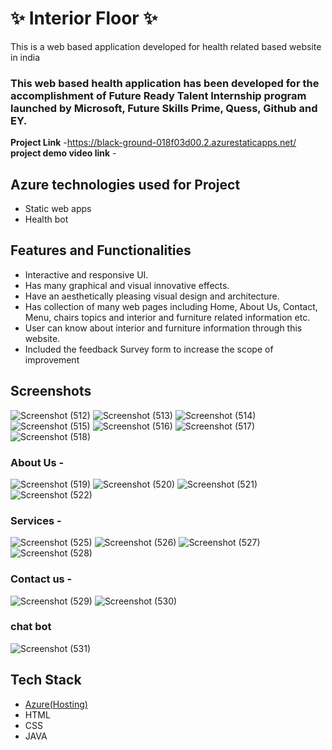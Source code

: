 # ✨  Interior Floor ✨

This is a web based application developed for health related based website in india

### This web based health application has been developed for the accomplishment of Future Ready Talent Internship program launched by Microsoft, Future Skills Prime, Quess, Github and EY.


**Project Link** -https://black-ground-018f03d00.2.azurestaticapps.net/
**project demo video link** - 

## Azure technologies used for Project

- Static web apps
- Health bot

## Features and Functionalities 

- Interactive and responsive UI.
- Has many graphical and visual innovative effects.
- Have an aesthetically pleasing visual design and architecture.
- Has collection of many web pages including Home, About Us, Contact, Menu, chairs topics and interior and furniture related information etc.
- User can know about interior and furniture information through this website.
- Included the feedback Survey form to increase the scope of improvement

## Screenshots
  

![Screenshot (512)](https://user-images.githubusercontent.com/117892141/205898110-14468090-3b1c-40f7-b8f3-4a310a0af33b.png)
![Screenshot (513)](https://user-images.githubusercontent.com/117892141/205898113-1d3aaebf-ca07-4806-99a5-1932a4aa0d08.png)
![Screenshot (514)](https://user-images.githubusercontent.com/117892141/205898115-3689a1c8-cd95-497f-9ce3-d1f9a7ae9552.png)
![Screenshot (515)](https://user-images.githubusercontent.com/117892141/205898124-65e16802-0bd7-4284-988e-4e648d95e0b9.png)
![Screenshot (516)](https://user-images.githubusercontent.com/117892141/205898131-e0684287-6978-449a-8c93-a9ba97c5aef8.png)
![Screenshot (517)](https://user-images.githubusercontent.com/117892141/205898231-a30f828b-ba1a-45ee-8f1e-4ee1e7e6d367.png)
![Screenshot (518)](https://user-images.githubusercontent.com/117892141/205898263-884122f0-9159-4e74-b0f6-3b284760858a.png)

### About Us -
![Screenshot (519)](https://user-images.githubusercontent.com/117892141/205898755-45ac60d1-ac6c-4686-9237-a044e1ec10e1.png)
![Screenshot (520)](https://user-images.githubusercontent.com/117892141/205898761-1fb5d1ff-3453-44bd-954c-7002dfbb9ee2.png)
![Screenshot (521)](https://user-images.githubusercontent.com/117892141/205898763-280d916f-b1b7-4332-8ade-0b93cbf48df8.png)
![Screenshot (522)](https://user-images.githubusercontent.com/117892141/205898766-41ca9b6d-f888-48a7-a1e7-09799734c08a.png)

### Services -
![Screenshot (525)](https://user-images.githubusercontent.com/117892141/205899264-9103b241-f04e-4eea-8a29-7e594d081672.png)
![Screenshot (526)](https://user-images.githubusercontent.com/117892141/205899270-3f3845ae-01d9-49c0-9338-6ab0b8240c1c.png)
![Screenshot (527)](https://user-images.githubusercontent.com/117892141/205899275-2db31571-547d-42e3-9ff9-49f88dd2f413.png)
![Screenshot (528)](https://user-images.githubusercontent.com/117892141/205899276-a92acc85-f3fd-4a1a-a94d-c1b2b2ac66be.png)

### Contact us -
![Screenshot (529)](https://user-images.githubusercontent.com/117892141/205899606-57d52cf6-7c6d-4fc3-80bb-c2f5f9b43f77.png)
![Screenshot (530)](https://user-images.githubusercontent.com/117892141/205899616-d641bb06-27c0-4c99-a883-374c965b770e.png)

### chat bot
![Screenshot (531)](https://user-images.githubusercontent.com/117892141/205899847-89aa3a89-451c-4fa0-a223-9f606496c7ce.png)

## Tech Stack 

- [Azure(Hosting)](https://azure.microsoft.com/en-in/features/azure-portal/)
- HTML
- CSS
- JAVA

